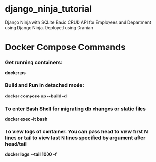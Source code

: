 # django_ninja_tutorial
Django Ninja with SQLite
Basic CRUD API for Employees and Department using Django Ninja.
Deployed using Granian
# Docker Compose Commands

### Get running containers:
**docker ps**

### Build and Run in detached mode:
**docker compose up --build -d**

### To enter Bash Shell for migrating db changes or static files
**docker exec -it <container id from docker ps> bash**

### To view logs of container. You can pass head to view first N lines or tail to view last N lines specified by argument after head/tail

**docker logs --tail 1000 -f <container id from docker ps>**